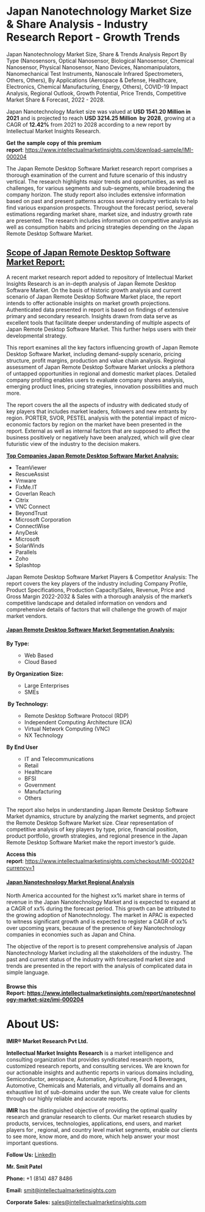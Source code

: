 <h1>Japan Nanotechnology Market Size &amp; Share Analysis - Industry Research Report - Growth Trends</h1>
<p>Japan Nanotechnology Market Size, Share &amp; Trends Analysis Report By Type (Nanosensors, Optical Nanosensor, Biological Nanosensor, Chemical Nanosensor, Physical Nanosensor, Nano Devices, Nanomanipulators, Nanomechanical Test Instruments, Nanoscale Infrared Spectrometers, Others, Others), By&nbsp;Applications (Aerospace &amp; Defense, Healthcare, Electronics, Chemical Manufacturing, Energy, Others), COVID-19 Impact Analysis, Regional Outlook, Growth Potential, Price Trends, Competitive Market Share &amp; Forecast, 2022 - 2028.</p>
<p>Japan Nanotechnology Market size was valued at&nbsp;<strong>USD 1541.20 Million in 2021</strong>&nbsp;and is projected to reach&nbsp;<strong>USD 3214.25 Million&nbsp; by 2028</strong>, growing at a CAGR of&nbsp;<strong>12.42%</strong>&nbsp;from 2021 to 2028 according to a new report by Intellectual Market Insights Research.</p>
<p data-pm-slice="0 0 []">𝐆𝐞𝐭 𝐭𝐡𝐞 𝐬𝐚𝐦𝐩𝐥𝐞 𝐜𝐨𝐩𝐲 𝐨𝐟 𝐭𝐡𝐢𝐬 𝐩𝐫𝐞𝐦𝐢𝐮𝐦 𝐫𝐞𝐩𝐨𝐫𝐭:&nbsp;<a href="https://www.intellectualmarketinsights.com/download-sample/IMI-000204">https://www.intellectualmarketinsights.com/download-sample/IMI-000204</a>&nbsp;</p>
<p>The Japan Remote Desktop Software Market research report comprises a thorough examination of the current and future scenario of this industry vertical. The research highlights major trends and opportunities, as well as challenges, for various segments and sub-segments, while broadening the company horizon. The study report also includes extensive information based on past and present patterns across several industry verticals to help find various expansion prospects. Throughout the forecast period, several estimations regarding market share, market size, and industry growth rate are presented. The research includes information on competitive analysis as well as consumption habits and pricing strategies depending on the Japan Remote Desktop Software Market.</p>
<h2><u>Scope of Japan Remote Desktop Software Market Report:</u></h2>
<p>A recent market research report added to repository of Intellectual Market Insights Research is an in-depth analysis of Japan Remote Desktop Software Market. On the basis of historic growth analysis and current scenario of Japan Remote Desktop Software Market place, the report intends to offer actionable insights on market growth projections. Authenticated data presented in report is based on findings of extensive primary and secondary research. Insights drawn from data serve as excellent tools that facilitate deeper understanding of multiple aspects of Japan Remote Desktop Software Market. This further helps users with their developmental strategy.</p>
<p>This report examines all the key factors influencing growth of Japan Remote Desktop Software Market, including demand-supply scenario, pricing structure, profit margins, production and value chain analysis. Regional assessment of Japan Remote Desktop Software Market unlocks a plethora of untapped opportunities in regional and domestic market places. Detailed company profiling enables users to evaluate company shares analysis, emerging product lines, pricing strategies, innovation possibilities and much more.</p>
<p>The report covers the all the aspects of industry with dedicated study of key players that includes market leaders, followers and new entrants by region. PORTER, SVOR, PESTEL analysis with the potential impact of micro-economic factors by region on the market have been presented in the report. External as well as internal factors that are supposed to affect the business positively or negatively have been analyzed, which will give clear futuristic view of the industry to the decision makers.</p>
<p><strong><u>Top Companies Japan Remote Desktop Software Market Analysis:</u></strong></p>
<ul>
<li>TeamViewer</li>
<li>RescueAssist</li>
<li>Vmware</li>
<li>FixMe.IT</li>
<li>Goverlan Reach</li>
<li>Citrix</li>
<li>VNC Connect</li>
<li>BeyondTrust</li>
<li>Microsoft Corporation</li>
<li>ConnectWise</li>
<li>AnyDesk</li>
<li>Microsoft</li>
<li>SolarWinds</li>
<li>Parallels</li>
<li>Zoho</li>
<li>Splashtop</li>
</ul>
<p>Japan Remote Desktop Software Market Players &amp; Competitor Analysis: The report covers the key players of the industry including Company Profile, Product Specifications, Production Capacity/Sales, Revenue, Price and Gross Margin 2022-2032 &amp; Sales with a thorough analysis of the market&rsquo;s competitive landscape and detailed information on vendors and comprehensive details of factors that will challenge the growth of major market vendors.</p>
<h4><strong><u>Japan Remote Desktop Software Market Segmentation Analysis:</u></strong></h4>
<p><strong>By Type:</strong></p>
<ul>
<ul>
<li>Web Based</li>
<li>Cloud Based</li>
</ul>
</ul>
<p><strong>&nbsp;By Organization Size:</strong></p>
<ul>
<ul>
<li>Large Enterprises</li>
<li>SMEs</li>
</ul>
</ul>
<p><strong>&nbsp;By Technology:</strong></p>
<ul>
<ul>
<li>Remote Desktop Software Protocol (RDP)</li>
<li>Independent Computing Architecture (ICA)</li>
<li>Virtual Network Computing (VNC)</li>
<li>NX Technology</li>
</ul>
</ul>
<p><strong>By End User</strong></p>
<ul>
<ul>
<li>IT and Telecommunications</li>
<li>Retail</li>
<li>Healthcare</li>
<li>BFSI</li>
<li>Government</li>
<li>Manufacturing</li>
<li>Others</li>
</ul>
</ul>
<p>The report also helps in understanding Japan Remote Desktop Software Market dynamics, structure by analyzing the market segments, and project the Remote Desktop Software&nbsp;Market size. Clear representation of competitive analysis of key players by type, price, financial position, product portfolio, growth strategies, and regional presence in the Japan Remote Desktop Software Market make the report investor&rsquo;s guide.</p>
<p>𝐀𝐜𝐜𝐞𝐬𝐬 𝐭𝐡𝐢𝐬 𝐫𝐞𝐩𝐨𝐫𝐭:&nbsp;<a href="https://www.intellectualmarketinsights.com/checkout/IMI-000204?currency=1">https://www.intellectualmarketinsights.com/checkout/IMI-000204?currency=1</a>&nbsp;</p>
<h4><strong><u> Japan Nanotechnology Market Regional Analysis</u></strong></h4>
<p>North America accounted for the highest xx% market share in terms of revenue in the Japan Nanotechnology Market and is expected to expand at a CAGR of xx% during the forecast period. This growth can be attributed to the growing adoption of Nanotechnology. The market in APAC is expected to witness significant growth and is expected to register a CAGR of xx% over upcoming years, because of the presence of key Nanotechnology companies in economies such as Japan and China.</p>
<p>The objective of the report is to present comprehensive analysis of Japan Nanotechnology Market including all the stakeholders of the industry. The past and current status of the industry with forecasted market size and trends are presented in the report with the analysis of complicated data in simple language.</p>
<h4><strong>Browse this Report:&nbsp;<a href="https://www.intellectualmarketinsights.com/report/nanotechnology-market-size/imi-000204">https://www.intellectualmarketinsights.com/report/nanotechnology-market-size/imi-000204</a>&nbsp;</strong></h4>
<h1>About US:</h1>
<p><strong>IMIR&reg; Market Research Pvt Ltd.</strong></p>
<p><strong>Intellectual Market Insights Research</strong> is a market intelligence and consulting organization that provides syndicated research reports, customized research reports, and consulting services. We are known for our actionable insights and authentic reports in various domains including, Semiconductor, aerospace, Automation, Agriculture, Food &amp; Beverages, Automotive, Chemicals and Materials, and virtually all domains and an exhaustive list of sub-domains under the sun. We create value for clients through our highly reliable and accurate reports.</p>
<p><strong>IMIR</strong> has the distinguished objective of providing the optimal quality research and granular research to clients. Our market research studies by products, services, technologies, applications, end users, and market players for , regional, and country level market segments, enable our clients to see more, know more, and do more, which help answer your most important questions.</p>
<p><strong>Follow Us:</strong> <a href="https://www.linkedin.com/company/imir-marketresearch/">LinkedIn</a></p>
<p><strong>Mr. Smit Patel</strong></p>
<p><strong>Phone:</strong> +1 (814) 487 8486</p>
<p><strong>Email:</strong> <a href="mailto:smit@intellectualmarketinsights.com">smit@intellectualmarketinsights.com</a></p>
<p><strong>Corporate Sales:</strong> <a href="mailto:sales@intellectualmarketinsights.com">sales@intellectualmarketinsights.com</a></p>
<div>&nbsp;</div>
